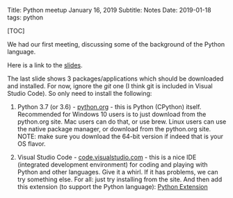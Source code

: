 Title: Python meetup January 16, 2019
Subtitle: Notes
Date: 2019-01-18
tags: python

[TOC]

We had our first meeting, discussing some of the background of the Python language.

Here is a link to the <a href="../pdfs/python1_slides.pdf">slides</a>.

The last slide shows 3 packages/applications which should be downloaded and installed. For now, ignore the _git_ one (I think git is included in Visual Studio Code). So only need to install the following:

1. Python 3.7 (or 3.6) - [python.org](https://python.org/downloads) - this is Python (CPython) itself. Recommended for Windows 10 users is to just download from the python.org site. Mac users can do that, or use brew. Linux users can use the native package manager, or download from the python.org site. NOTE: make sure you download the 64-bit version if indeed that is your OS flavor.

2. Visual Studio Code - [code.visualstudio.com](https://code.visualstudio.com) - this is a nice IDE (integrated development environment) for coding and playing with Python and other languages. Give it a whirl. If it has problems, we can try something else. For all: just try installing from the site. And then add this extension (to support the Python language): [Python Extension](https://marketplace.visualstudio.com/items?itemName=ms-python.python)
